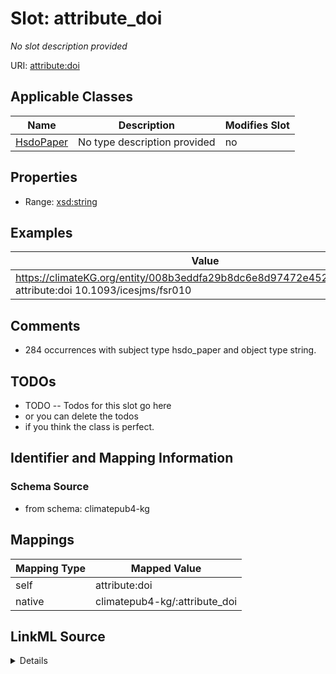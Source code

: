 

# Slot: attribute_doi


_No slot description provided_





URI: [attribute:doi](http://attribute.org/doi)



<!-- no inheritance hierarchy -->





## Applicable Classes

| Name | Description | Modifies Slot |
| --- | --- | --- |
| [HsdoPaper](../classes/HsdoPaper.md) | No type description provided |  no  |







## Properties

* Range: [xsd:string](xsd:string)






## Examples

| Value |
| --- |
| https://climateKG.org/entity/008b3eddfa29b8dc6e8d97472e4526bec2c9c2cb attribute:doi 10.1093/icesjms/fsr010 |

## Comments

* 284 occurrences with subject type hsdo_paper and object type string.

## TODOs

* TODO -- Todos for this slot go here
* or you can delete the todos
* if you think the class is perfect.

## Identifier and Mapping Information







### Schema Source


* from schema: climatepub4-kg




## Mappings

| Mapping Type | Mapped Value |
| ---  | ---  |
| self | attribute:doi |
| native | climatepub4-kg/:attribute_doi |




## LinkML Source

<details>
```yaml
name: attribute_doi
description: No slot description provided
todos:
- TODO -- Todos for this slot go here
- or you can delete the todos
- if you think the class is perfect.
comments:
- 284 occurrences with subject type hsdo_paper and object type string.
examples:
- value: https://climateKG.org/entity/008b3eddfa29b8dc6e8d97472e4526bec2c9c2cb attribute:doi
    10.1093/icesjms/fsr010
from_schema: climatepub4-kg
rank: 1000
slot_uri: attribute:doi
alias: attribute_doi
domain_of:
- hsdo_paper
range: string

```
</details>